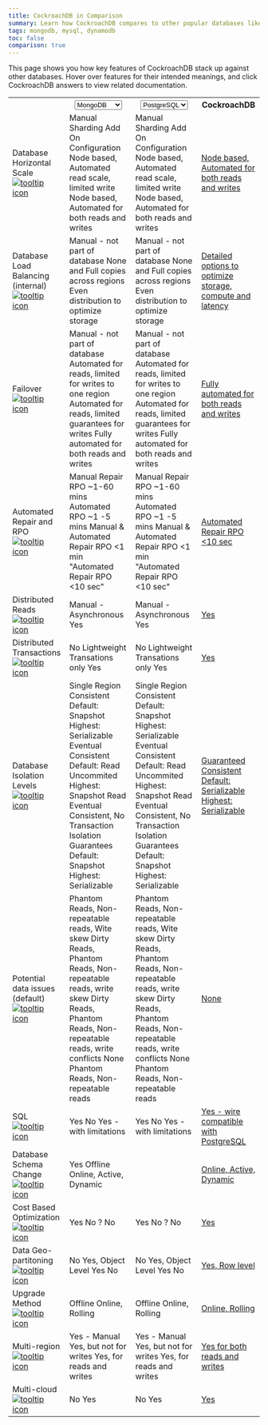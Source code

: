 ```yaml
---
title: CockroachDB in Comparison
summary: Learn how CockroachDB compares to other popular databases like PostgreSQL, Cassandra, MongoDB, Google Cloud Spanner, and more.
tags: mongodb, mysql, dynamodb
toc: false
comparison: true
---
```


This page shows you how key features of CockroachDB stack up against other databases. Hover over features for their intended meanings, and click CockroachDB answers to view related documentation.

<table class="comparison-chart">
  <tr>
    <th></th>
    <th>
      <select data-column="one">
        <option value="MySQL">MySQL</option>
        <option value="PostgreSQL">PostgreSQL</option>
        <option value="Oracle">Oracle</option>
        <option value="Cassandra">Cassandra</option>
        <option value="MongoDB" selected>MongoDB</option>
        <option value="Spanner">Spanner</option>
        <option value="Spanner">Yugabyte</option>
      </select>
    </th>
    <th class="comparison-chart__column-two">
      <select data-column="two">
        <option value="MySQL">MySQL</option>
        <option value="PostgreSQL" selected>PostgreSQL</option>
        <option value="Oracle">Oracle</option>
        <option value="Cassandra">Cassandra</option>
        <option value="MongoDB">MongoDB</option>
        <option value="Spanner">Spanner</option>
        <option value="Spanner">Yugabyte</option>
      </select>
    </th>
    <th>CockroachDB</th>
  </tr>

  <tr>
    <td class="comparison-chart__feature">
      Database Horizontal Scale
      <a href="#" data-toggle="tooltip" title="Increase capacity of the database by adding more instances/nodes">
        <img src="{{ 'images/v19.2/icon_info.svg' | relative_url }}" alt="tooltip icon">
      </a>
    </td>
    <td class="comparison-chart__column-one">
      <span class="support" data-dbs='["MySQL", "PostgreSQL"]'>Manual Sharding</span>
      <span class="support" data-dbs='["Oracle"]'>Add On Configuration</span>
      <span class="support" data-dbs='["AWS Aurora", "MongoDB", "Spanner", "Yugobyte"]'>Node based, Automated read scale, limited write</span>
      <span class="support" data-dbs='["Cassandra"]'>Node based, Automated for both reads and writes</span>
    </td>
    <td class="comparison-chart__column-two">
      <span class="support" data-dbs='["MySQL", "PostgreSQL"]'>Manual Sharding</span>
      <span class="support" data-dbs='["Oracle"]'>Add On Configuration</span>
      <span class="support" data-dbs='["AWS Aurora", "MongoDB", "Spanner", "Yugobyte"]'>Node based, Automated read scale, limited write</span>
      <span class="support" data-dbs='["Cassandra"]'>Node based, Automated for both reads and writes</span>
    </td>
    <td><a class="comparison-chart__link" href="frequently-asked-questions.html#how-does-cockroachdb-scale">Node based, Automated for both reads and writes</a></td>
  </tr>

  <tr>
    <td class="comparison-chart__feature">
      Database Load Balancing (internal)
      <a href="#" data-toggle="tooltip" title="Locate data across multiple instances/nodes based on optimiaztion criteria for balancing load">
        <img src="{{ 'images/v19.2/icon_info.svg' | relative_url }}" alt="tooltip icon">
      </a>
    </td>
    <td class="comparison-chart__column-one">
      <span class="support" data-dbs='["MySQL", "PostgreSQL", "Oracle"]'>Manual - not part of database</span>
      <span class="support" data-dbs='["AWS Aurora"]'>None and Full copies across regions</span>
      <span class="support" data-dbs='["Cassandra", "MongoDB", "Spanner", "Yugobyte"]'>Even distribution to optimize storage</span>
    </td>
    <td class="comparison-chart__column-two">
          <span class="support" data-dbs='["MySQL", "PostgreSQL", "Oracle"]'>Manual - not part of database</span>
      <span class="support" data-dbs='["AWS Aurora"]'>None and Full copies across regions</span>
      <span class="support" data-dbs='["Cassandra", "MongoDB", "Spanner", "Yugobyte"]'>Even distribution to optimize storage</span>
    </td>
    <td><a class="comparison-chart__link" href="*****************">Detailed options to optimize storage, compute and latency</a></td>
  </tr>

  <tr>
    <td class="comparison-chart__feature">
      Failover
      <a href="#" data-toggle="tooltip" title="Provide access to backup data upon failure">
        <img src="{{ 'images/v19.2/icon_info.svg' | relative_url }}" alt="tooltip icon">
      </a>
    </td>
    <td class="comparison-chart__column-one">
      <span class="support" data-dbs='["MySQL", "PostgreSQL", "Oracle"]'>Manual - not part of database</span>
      <span class="support" data-dbs='["AWS Aurora"]'>Automated for reads, limited for writes to one region</span>
      <span class="support" data-dbs='["MongoDB", "Cassandra"]'>Automated for reads, limited guarantees for writes</span>
      <span class="support" data-dbs='["Spanner", "Yugabyte"]'>Fully automated for both reads and writes</span>
    </td>
    <td class="comparison-chart__column-two">
          <span class="support" data-dbs='["MySQL", "PostgreSQL", "Oracle"]'>Manual - not part of database</span>
      <span class="support" data-dbs='["AWS Aurora"]'>Automated for reads, limited for writes to one region</span>
      <span class="support" data-dbs='["MongoDB", "Cassandra"]'>Automated for reads, limited guarantees for writes</span>
      <span class="support" data-dbs='["Spanner", "Yugabyte"]'>Fully automated for both reads and writes</span>
    </td>
    <td><a class="comparison-chart__link" href="frequently-asked-questions.html#how-does-cockroachdb-survive-failures">Fully automated for both reads and writes</a></td>
  </tr>

  <tr>
    <td class="comparison-chart__feature">
      Automated Repair and RPO
      <a href="#" data-toggle="tooltip" title="Repair the database after failure and the time it takes for the db to come back online">
        <img src="{{ 'images/v19.2/icon_info.svg' | relative_url }}" alt="tooltip icon">
      </a>
    </td>
    <td class="comparison-chart__column-one">
      <span class="support" data-dbs='["MySQL", "PostgreSQL", "Oracle"]'>Manual Repair RPO ~1-60 mins</span>
      <span class="support" data-dbs='["AWS Aurora"]'>Automated RPO ~1 -5 mins</span>
      <span class="support" data-dbs='["MongoDB", "Cassandra]'>Manual & Automated Repair RPO &lt;1 min</span>
      <span class="support" data-dbs='["Spanner", "Yugabyte]'>"Automated Repair RPO &lt;10 sec"</span>
    </td>
    <td class="comparison-chart__column-two">
          <span class="support" data-dbs='["MySQL", "PostgreSQL", "Oracle"]'>Manual Repair RPO ~1-60 mins</span>
      <span class="support" data-dbs='["AWS Aurora"]'>Automated RPO ~1 -5 mins</span>
      <span class="support" data-dbs='["MongoDB", "Cassandra]'>Manual & Automated Repair RPO &lt;1 min</span>
      <span class="support" data-dbs='["Spanner", "Yugabyte]'>"Automated Repair RPO &lt;10 sec"</span>
    </td>
    <td><a class="comparison-chart__link" href="frequently-asked-questions.html#how-does-cockroachdb-survive-failures">Automated Repair RPO &lt;10 sec</a></td>
  </tr>

  <tr>
    <td class="comparison-chart__feature">
      Distributed Reads
      <a href="#" data-toggle="tooltip" title="Reliably read data in any instance/node of the database">
        <img src="{{ 'images/v19.2/icon_info.svg' | relative_url }}" alt="tooltip icon">
      </a>
    </td>
    <td class="comparison-chart__column-one">
      <span class="support" data-dbs='["MySQL", "PostgreSQL", "Oracle"]'>Manual - Asynchronous</span>
      <span class="support" data-dbs='["AWS Aurora", "MongoDB", "Cassandra", "Spanner", "Yugabyte"]'>Yes</span>
    </td>
    <td class="comparison-chart__column-two">
          <span class="support" data-dbs='["MySQL", "PostgreSQL", "Oracle"]'>Manual - Asynchronous</span>
      <span class="support" data-dbs='["AWS Aurora", "MongoDB", "Cassandra", "Spanner", "Yugabyte"]'>Yes</span>
    </td>
    <td><a class="comparison-chart__link" href="****************">Yes</a></td>
  </tr>

  <tr>
    <td class="comparison-chart__feature">
      Distributed Transactions
      <a href="#" data-toggle="tooltip" title="Allow for acid writes across multiple instances/nodes">
        <img src="{{ 'images/v19.2/icon_info.svg' | relative_url }}" alt="tooltip icon">
      </a>
    </td>
    <td class="comparison-chart__column-one">
      <span class="support " data-dbs='["MySQL", "PostgreSQL", "Oracle", "AWS Aurora"]'>No</span>
      <span class="support " data-dbs='["MongoDB", "Cassandra"]'>Lightweight Transations only</span>
      <span class="support " data-dbs='["Spanner", "Yugabyrte"]'>Yes</span>
    </td>
    <td class="comparison-chart__column-two">
          <span class="support " data-dbs='["MySQL", "PostgreSQL", "Oracle", "AWS Aurora"]'>No</span>
      <span class="support " data-dbs='["MongoDB", "Cassandra"]'>Lightweight Transations only</span>
      <span class="support " data-dbs='["Spanner", "Yugabyrte"]'>Yes</span>
    </td>
    <td><a class="comparison-chart__link" href="****************">Yes</a></td>
  </tr>

  <tr>
    <td class="comparison-chart__feature">
      Database Isolation Levels
      <a href="#" data-toggle="tooltip" title="Transaction isolation levels allowed for writes in the database">
        <img src="{{ 'images/v19.2/icon_info.svg' | relative_url }}" alt="tooltip icon">
      </a>
    </td>
    <td class="comparison-chart__column-one">
      <span class="support " data-dbs='["MySQL", "PostgreSQL", "Oracle", "AWS Aurora"]'>Single Region Consistent Default: Snapshot Highest: Serializable</span>
      <span class="support " data-dbs='["MongoDB"]'>Eventual Consistent Default: Read Uncommited Highest: Snapshot Read</span>
      <span class="support " data-dbs='["Cassandra"]'>Eventual Consistent, No Transaction Isolation Guarantees</span>
      <span class="support " data-dbs='["Spanner", "Yugabyte"]'>Default: Snapshot Highest: Serializable</span>
    </td>
    <td class="comparison-chart__column-two">
      <span class="support " data-dbs='["MySQL", "PostgreSQL", "Oracle", "AWS Aurora"]'>Single Region Consistent Default: Snapshot Highest: Serializable</span>
      <span class="support " data-dbs='["MongoDB"]'>Eventual Consistent Default: Read Uncommited Highest: Snapshot Read</span>
      <span class="support " data-dbs='["Cassandra"]'>Eventual Consistent, No Transaction Isolation Guarantees</span>
      <span class="support " data-dbs='["Spanner", "Yugabyte"]'>Default: Snapshot Highest: Serializable</span>
    </td>
    <td><a class="comparison-chart__link" href="****************">Guaranteed Consistent Default: Serializable Highest: Serializable</a></td>
  </tr>

  <tr>
    <td class="comparison-chart__feature">
      Potential data issues (default)
      <a href="#" data-toggle="tooltip" title="Possible data inconsistency issues at default isolation level">
        <img src="{{ 'images/v19.2/icon_info.svg' | relative_url }}" alt="tooltip icon">
      </a>
    </td>
    <td class="comparison-chart__column-one">
      <span class="support " data-dbs='["MySQL", "PostgreSQL", "Oracle", "AWS Aurora"]'>Phantom Reads, Non-repeatable reads, Wite skew</span>
      <span class="support " data-dbs='["MongoDB"]'>Dirty Reads, Phantom Reads, Non-repeatable reads, write skew</span>
      <span class="support " data-dbs='["Cassandra"]'>Dirty Reads, Phantom Reads, Non-repeatable reads, write conflicts</span>
      <span class="support " data-dbs='["Spanner"]'>None</span>
      <span class="support " data-dbs='["Yugabyte"]'>Phantom Reads, Non-repeatable reads</span>
    </td>
    <td class="comparison-chart__column-two">
      <span class="support " data-dbs='["MySQL", "PostgreSQL", "Oracle", "AWS Aurora"]'>Phantom Reads, Non-repeatable reads, Wite skew</span>
      <span class="support " data-dbs='["MongoDB"]'>Dirty Reads, Phantom Reads, Non-repeatable reads, write skew</span>
      <span class="support " data-dbs='["Cassandra"]'>Dirty Reads, Phantom Reads, Non-repeatable reads, write conflicts</span>
      <span class="support " data-dbs='["Spanner"]'>None</span>
      <span class="support " data-dbs='["Yugabyte"]'>Phantom Reads, Non-repeatable reads</span>
    </td>
    <td><a class="comparison-chart__link" href="****************">None</a></td>
  </tr>

  <tr>
    <td class="comparison-chart__feature">
      SQL
      <a href="#" data-toggle="tooltip" title="Compliance with standard SQL">
        <img src="{{ 'images/v19.2/icon_info.svg' | relative_url }}" alt="tooltip icon">
      </a>
    </td>
    <td class="comparison-chart__column-one">
      <span class="support " data-dbs='["MySQL", "PostgreSQL", "Oracle", "AWS Aurora"]'>Yes</span>
      <span class="support " data-dbs='["MongoDB", "Cassandra"]'>No</span>
      <span class="support " data-dbs='["Spanner", "Yugabyte"]'>Yes - with limitations</span>
    </td>
    <td class="comparison-chart__column-two">
      <span class="support " data-dbs='["MySQL", "PostgreSQL", "Oracle", "AWS Aurora"]'>Yes</span>
      <span class="support " data-dbs='["MongoDB", "Cassandra"]'>No</span>
      <span class="support " data-dbs='["Spanner", "Yugabyte"]'>Yes - with limitations</span>
    </td>
    <td><a class="comparison-chart__link" href="frequently-asked-questions.html#why-is-cockroachdb-sql">Yes - wire compatible with PostgreSQL</a></td>
  </tr>

  <tr>
    <td class="comparison-chart__feature">
      Database Schema Change
      <a href="#" data-toggle="tooltip" title="Modify database schema across all tables">
        <img src="{{ 'images/v19.2/icon_info.svg' | relative_url }}" alt="tooltip icon">
      </a>
    </td>
    <td class="comparison-chart__column-one">
      <span class="support " data-dbs='["MySQL", "PostgreSQL", "Oracle"]'>Yes</span>
      <span class="support " data-dbs='["AWS Aurora","MongoDB", "Cassandra"]'>Offline</span>
      <span class="support " data-dbs='["Spanner", "Yugabyte"]'>Online, Active, Dynamic</span>
    </td>
    <td class="comparison-chart__column-two">
    </td>
    <td><a class="comparison-chart__link" href="****************">Online, Active, Dynamic</a></td>
  </tr>

  <tr>
    <td class="comparison-chart__feature">
      Cost Based Optimization
      <a href="#" data-toggle="tooltip" title="Optimize exectuion of queries based on trabsaction analytics">
        <img src="{{ 'images/v19.2/icon_info.svg' | relative_url }}" alt="tooltip icon">
      </a>
    </td>
    <td class="comparison-chart__column-one">
      <span class="support " data-dbs='["MySQL", "PostgreSQL", "Oracle"]'>Yes</span>
      <span class="support " data-dbs='["AWS Aurora","MongoDB", "Cassandra"]'>No</span>
      <span class="support " data-dbs='["Spanner"]'>?</span>
      <span class="support " data-dbs='["Yugabyte"]'>No</span>
    </td>
    <td class="comparison-chart__column-two">
          <span class="support " data-dbs='["MySQL", "PostgreSQL", "Oracle"]'>Yes</span>
      <span class="support " data-dbs='["AWS Aurora","MongoDB", "Cassandra"]'>No</span>
      <span class="support " data-dbs='["Spanner"]'>?</span>
      <span class="support " data-dbs='["Yugabyte"]'>No</span>
    </td>
    <td><a class="comparison-chart__link" href="****************">Yes</a></td>
  </tr>

  <tr>
    <td class="comparison-chart__feature">
      Data Geo-partitoning
      <a href="#" data-toggle="tooltip" title="Tie data to an instance/node to complu with regulations or optimize access latency">
        <img src="{{ 'images/v19.2/icon_info.svg' | relative_url }}" alt="tooltip icon">
      </a>
    </td>
    <td class="comparison-chart__column-one">
      <span class="support " data-dbs='["MySQL", "PostgreSQL", "Oracle","AWS Aurora","MongoDB"]'>No</span>
      <span class="support " data-dbs='[ "Cassandra"]'>Yes, Object Level</span>
      <span class="support " data-dbs='["Spanner"]'>Yes</span>
      <span class="support " data-dbs='["Yugabyte"]'>No</span>
    </td>
    <td class="comparison-chart__column-two">
          <span class="support " data-dbs='["MySQL", "PostgreSQL", "Oracle","AWS Aurora","MongoDB"]'>No</span>
      <span class="support " data-dbs='[ "Cassandra"]'>Yes, Object Level</span>
      <span class="support " data-dbs='["Spanner"]'>Yes</span>
      <span class="support " data-dbs='["Yugabyte"]'>No</span>
    </td>
    <td><a class="comparison-chart__link" href="****************">Yes, Row level</a></td>
  </tr>

  <tr>
    <td class="comparison-chart__feature">
      Upgrade Method
      <a href="#" data-toggle="tooltip" title="Upgrade the database software">
        <img src="{{ 'images/v19.2/icon_info.svg' | relative_url }}" alt="tooltip icon">
      </a>
    </td>
    <td class="comparison-chart__column-one">
      <span class="support " data-dbs='["MySQL", "PostgreSQL", "Oracle","AWS Aurora"]'>Offline</span>
      <span class="support " data-dbs='[ "MongoDB", "Cassandra","Spanner","Yugabyte"]'>Online, Rolling</span>
    </td>
    <td class="comparison-chart__column-two">
      <span class="support " data-dbs='["MySQL", "PostgreSQL", "Oracle","AWS Aurora"]'>Offline</span>
      <span class="support " data-dbs='[ "MongoDB", "Cassandra","Spanner","Yugabyte"]'>Online, Rolling</span>
    </td>
    <td><a class="comparison-chart__link" href="****************">Online, Rolling</a></td>
  </tr>

  <tr>
    <td class="comparison-chart__feature">
      Multi-region
      <a href="#" data-toggle="tooltip" title="Deploy a single database across multiple regions">
        <img src="{{ 'images/v19.2/icon_info.svg' | relative_url }}" alt="tooltip icon">
      </a>
    </td>
    <td class="comparison-chart__column-one">
      <span class="support " data-dbs='["MySQL", "PostgreSQL", "Oracle"]'>Yes - Manual</span>
      <span class="support " data-dbs='[ "AWS Aurora", "MongoDB", "Spanner", "Yugabyte"]'>Yes, but not for writes</span>
      <span class="support " data-dbs='[ "Cassandra"]'>Yes, for reads and writes</span>
    </td>
    <td class="comparison-chart__column-two">
      <span class="support " data-dbs='["MySQL", "PostgreSQL", "Oracle"]'>Yes - Manual</span>
      <span class="support " data-dbs='[ "AWS Aurora", "MongoDB", "Spanner", "Yugabyte"]'>Yes, but not for writes</span>
      <span class="support " data-dbs='[ "Cassandra"]'>Yes, for reads and writes</span>
    </td>
    <td><a class="comparison-chart__link" href="****************">Yes for both reads and writes</a></td>
  </tr>

  <tr>
    <td class="comparison-chart__feature">
      Multi-cloud
      <a href="#" data-toggle="tooltip" title="Deploy a single database across multiple cloud providers or on-prem">
        <img src="{{ 'images/v19.2/icon_info.svg' | relative_url }}" alt="tooltip icon">
      </a>
    </td>
    <td class="comparison-chart__column-one">
      <span class="support " data-dbs='["MySQL", "PostgreSQL", "Oracle","AWS Aurora", "MongoDB", "Spanner","Yugabyte"]'>No</span>
      <span class="support " data-dbs='["Cassandra"]'>Yes</span>
    </td>
    <td class="comparison-chart__column-two">
      <span class="support " data-dbs='["MySQL", "PostgreSQL", "Oracle","AWS Aurora", "MongoDB", "Spanner","Yugabyte"]'>No</span>
      <span class="support " data-dbs='["Cassandra"]'>Yes</span>
    </td>
    <td><a class="comparison-chart__link" href="****************">Yes</a></td>
  </tr>

</table>

<div style="display:none;" class="footnote">* In DynamoDB, distributed transactions and ACID semantics across all data in the database, not just per row, requires an additional <a href="https://aws.amazon.com/blogs/aws/dynamodb-transaction-library/">transaction library</a>.</div>
